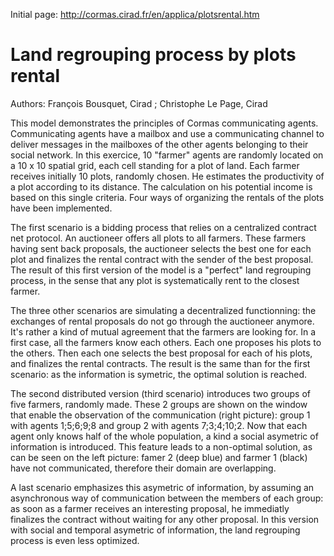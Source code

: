 Initial page: http://cormas.cirad.fr/en/applica/plotsrental.htm


# Land regrouping process by plots rental

Authors: François Bousquet, Cirad ; Christophe Le Page, Cirad

This model demonstrates the principles of Cormas communicating agents. Communicating agents have a mailbox and use a communicating channel to deliver messages in the mailboxes of the other agents belonging to their social network.
In this exercice, 10 "farmer" agents are randomly located on a 10 x 10 spatial grid, each cell standing for a plot of land. Each farmer receives initially 10 plots, randomly chosen. He estimates the productivity of a plot according to its distance. The calculation on his potential income is based on this single criteria. Four ways of organizing the rentals of the plots have been implemented.

The first scenario is a bidding process that relies on a centralized contract net protocol. An auctioneer offers all plots to all farmers. These farmers having sent back proposals, the auctioneer selects the best one for each plot and finalizes the rental contract with the sender of the best proposal. The result of this first version of the model is a "perfect" land regrouping process, in the sense that any plot is systematically rent to the closest farmer.

The three other scenarios are simulating a decentralized functionning: the exchanges of rental proposals do not go through the auctioneer anymore. It's rather a kind of mutual agreement that the farmers are looking for. In a first case, all the farmers know each others. Each one proposes his plots to the others. Then each one selects the best proposal for each of his plots, and finalizes the rental contracts. The result is the same than for the first scenario: as the information is symetric, the optimal solution is reached.

The second distributed version (third scenario) introduces two groups of five farmers, randomly made. These 2 groups are shown on the window that enable the observation of the communication (right picture): group 1 with agents 1;5;6;9;8 and group 2 with agents 7;3;4;10;2. Now that each agent only knows half of the whole population, a kind a social asymetric of information is introduced. This feature leads to a non-optimal solution, as can be seen on the left picture: famer 2 (deep blue) and farmer 1 (black) have not communicated, therefore their domain are overlapping.

A last scenario emphasizes this asymetric of information, by assuming an asynchronous way of communication between the members of each group: as soon as a farmer receives an interesting proposal, he immediatly finalizes the contract without waiting for any other proposal. In this version with social and temporal asymetric of information, the land regrouping process is even less optimized. 
